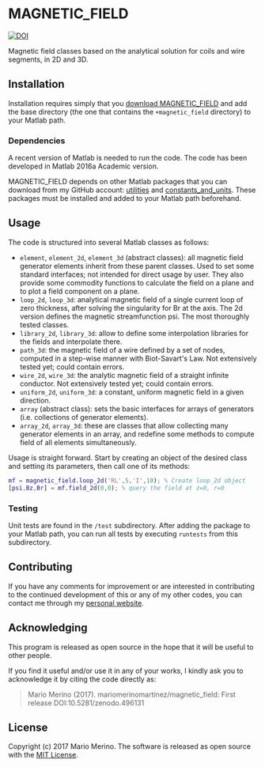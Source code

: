 MAGNETIC_FIELD
==============

[![DOI](https://zenodo.org/badge/85017158.svg)](https://zenodo.org/badge/latestdoi/85017158)

Magnetic field classes based on the analytical solution for coils and
wire segments, in 2D and 3D.

## Installation

Installation requires simply that you 
[download MAGNETIC_FIELD](https://github.com/mariomerinomartinez/magnetic_field/archive/master.zip) 
and add the base directory (the one that contains the `+magnetic_field` directory) to 
your Matlab path.

### Dependencies

A recent version of Matlab is needed to run the code. 
The code has been developed in Matlab 2016a Academic version. 

MAGNETIC_FIELD 
depends on other Matlab packages that you can download from my GitHub
account:
[utilities](https://github.com/mariomerinomartinez/utilities)
and
[constants_and_units](https://github.com/mariomerinomartinez/constants_and_units).
These packages must be installed and added to your Matlab path beforehand.

## Usage

The code is structured into several Matlab classes as follows:

* `element`,  `element_2d`, `element_3d` (abstract classes): all magnetic field
generator elements inherit from these parent classes. Used to set some
standard interfaces; not intended for direct usage by user. They also provide
some commodity functions to calculate the field on a plane and to plot a field
component on a plane.
* `loop_2d`, `loop_3d`: analytical magnetic field of a single current loop of
zero thickness, after solving the singularity for Br at the axis. The 2d
version defines the magnetic streamfunction psi. The most thoroughly tested 
classes.
* `library_2d`, `library_3d`: allow to define some interpolation libraries for
the fields and interpolate there. 
* `path_3d`: the magnetic field of a wire defined by a set of nodes, computed
in a step-wise manner with Biot-Savart's Law.  Not extensively tested yet;
could contain errors.
* `wire_2d`, `wire_3d`: the analytic magnetic field of a straight infinite 
conductor. Not extensively tested yet; could contain errors.
* `uniform_2d`, `uniform_3d`: a constant, uniform magnetic field in a given
direction.
* `array` (abstract class): sets the basic interfaces for arrays of generators 
(i.e. collections of generator elements).
* `array_2d`, `array_3d`: these are classes that allow collecting many
generator elements in an array, and redefine some methods to compute field of
all elements simultaneously. 

Usage is straight forward. Start by creating an object of the desired class and setting its parameters, then call one of its methods:

```Matlab
mf = magnetic_field.loop_2d('RL',5,'I',10); % Create loop_2d object
[psi,Bz,Br] = mf.field_2d(0,0); % query the field at z=0, r=0
```

### Testing

Unit tests are found in the `/test` subdirectory. After adding the package to
your Matlab path, you can run all tests by executing `runtests` from this 
subdirectory.

## Contributing

If you have any comments for improvement or 
are interested in contributing to the continued 
development of this or any of my other codes, you can contact me 
through my [personal website](http://mariomerino.uc3m.es/).

## Acknowledging 

This program is released as open source in the hope that it will be useful to
other people. 

If you find it useful and/or use it in any of your works, I kindly ask you
to acknowledge it by citing the code directly as: 

> Mario Merino (2017). mariomerinomartinez/magnetic_field: First release DOI:10.5281/zenodo.496131
 
## License

Copyright (c) 2017 Mario Merino. The software is released as open 
source with the [MIT License](LICENSE.md).

 